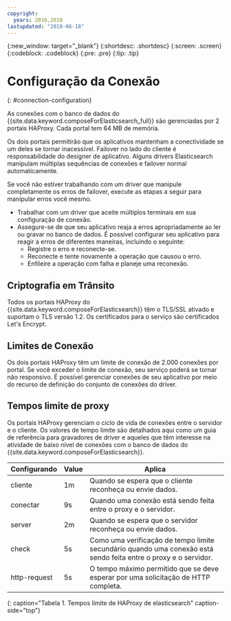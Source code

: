 ```yaml
---
copyright:
  years: 2016,2018
lastupdated: "2018-06-18"
---
```


{:new_window: target="_blank"}
{:shortdesc: .shortdesc}
{:screen: .screen}
{:codeblock: .codeblock}
{:pre: .pre}
{:tip: .tip}

# Configuração da Conexão
{: #connection-configuration}

As conexões com o banco de dados do {{site.data.keyword.composeForElasticsearch_full}} são gerenciadas por 2 portais HAProxy. Cada portal tem 64 MB de memória.

Os dois portais permitirão que os aplicativos mantenham a conectividade se um deles se tornar inacessível. Failover no lado do cliente é responsabilidade do designer de aplicativo. Alguns drivers Elasticsearch manipulam múltiplas sequências de conexões e failover normal automaticamente.

Se você não estiver trabalhando com um driver que manipule completamente os erros de failover, execute as etapas a seguir para manipular erros você mesmo.

* Trabalhar com um driver que aceite múltiplos terminais em sua configuração de conexão.
* Assegure-se de que seu aplicativo reaja a erros apropriadamente ao ler ou gravar no banco de dados. É possível configurar seu aplicativo para reagir a erros de diferentes maneiras, incluindo o seguinte:
  + Registre o erro e reconecte-se.
  + Reconecte e tente novamente a operação que causou o erro.
  + Enfileire a operação com falha e planeje uma reconexão.

## Criptografia em Trânsito

Todos os portais HAProxy do {{site.data.keyword.composeForElasticsearch}} têm o TLS/SSL ativado e suportam o TLS versão 1.2. Os certificados para o serviço são certificados Let's Encrypt.

## Limites de Conexão

Os dois portais HAProxy têm um limite de conexão de 2.000 conexões por portal. Se você exceder o limite de conexão, seu serviço poderá se tornar não responsivo. É possível gerenciar conexões de seu aplicativo por meio do recurso de definição do conjunto de conexões do driver.

## Tempos limite de proxy

Os portais HAProxy gerenciam o ciclo de vida de conexões entre o servidor e o cliente. Os valores de tempo limite são detalhados aqui como um guia de referência para gravadores de driver e aqueles que têm interesse na atividade de baixo nível de conexões com o banco de dados do {{site.data.keyword.composeForElasticsearch}}.

Configurando | Value | Aplica
----------|-----------|-----------
cliente | 1m | Quando se espera que o cliente reconheça ou envie dados.
conectar | 9s | Quando uma conexão está sendo feita entre o proxy e o servidor.
server | 2m | Quando se espera que o servidor reconheça ou envie dados.
check | 5s | Como uma verificação de tempo limite secundário quando uma conexão está sendo feita entre o proxy e o servidor.
http-request | 5s | O tempo máximo permitido que se deve esperar por uma solicitação de HTTP completa.
{: caption="Tabela 1. Tempos limite de HAProxy de elasticsearch" caption-side="top"}
